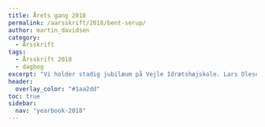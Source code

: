 ```yaml
---
title: Årets gang 2018
permalink: /aarsskrift/2018/bent-serup/
author: martin_davidsen
category:
  - Årsskrift
tags:
  - Årsskrift 2018
  - dagbog
excerpt: "Vi holder stadig jubilæum på Vejle Idrætshøjskole. Lars Olesen, viceforstander, fortæller lidt om indholdet i årsskriftet."
header:
  overlay_color: "#1aa2dd"
toc: true
sidebar:
  nav: "yearbook-2018"
---
```

